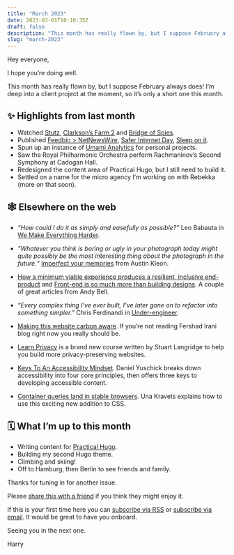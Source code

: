 ```yaml
---
title: "March 2023"
date: 2023-03-01T10:10:35Z
draft: false
description: "This month has really flown by, but I suppose February always does."
slug: "march-2023"
---
```


Hey everyone,

I hope you’re doing well.

This month has really flown by, but I suppose February always does! I’m deep into a client project at the moment, so it’s only a short one this month.


## ✨ Highlights from last month

- Watched [Stutz](https://youtu.be/UKCmefQdplI), [Clarkson’s Farm 2](https://youtu.be/-8txnuQRjWo) and [Bridge of Spies](https://youtu.be/mBBuzHrZBro).
- Published [Feedbin > NetNewsWire](https://harrycresswell.com/writing/feedbin-to-netnewswire/), [Safer Internet Day](https://harrycresswell.com/writing/safer-internet-day/), [Sleep on it](https://harrycresswell.com/writing/sleep-on-it/).
- Spun up an instance of [Umami Analytics](https://umami.is/) for personal projects.
- Saw the Royal Philharmonic Orchestra perform Rachmaninov’s Second Symphony at Cadogan Hall.
- Redesigned the content area of Practical Hugo, but I still need to build it.
- Settled on a name for the micro agency I’m working on with Rebekka (more on that soon).


## 🕸 Elsewhere on the web

- *“How could I do it as simply and easefully as possible?”* Leo Babauta in [We Make Everything Harder](https://zenhabits.net/we-make-everything-harder/). 

- *”Whatever you think is boring or ugly in your photograph today might quite possibly be the most interesting thing about the photograph in the future.“* [Imperfect your memories](https://austinkleon.com/2023/02/26/imperfect-your-memories/) from Austin Kleon.

- [How a minimum viable experience produces a resilient, inclusive end-product](https://andy-bell.co.uk/how-a-minimum-viable-experience-produces-a-resilient-inclusive-end-product/) and [Front-end is so much more than building designs](https://andy-bell.co.uk/front-end-is-so-much-more-than-building-designs/). A couple of great articles from Andy Bell.

- *“Every complex thing I’ve ever built, I’ve later gone on to refactor into something simpler.”* Chris Ferdinandi in [Under-engineer](https://gomakethings.com/under-engineer/). 

- [Making this website carbon aware](https://fershad.com/writing/making-this-website-carbon-aware/). If you’re not reading Fershad Irani blog right now you really should be.

- [Learn Privacy](https://web.dev/learn/privacy/) is a brand new course written by Stuart Langridge to help you build more privacy-preserving websites.

- [Keys To An Accessibility Mindset](https://www.smashingmagazine.com/2023/02/keys-accessibility-mindset/). Daniel Yuschick breaks down accessibility into four core principles, then offers three keys to developing accessible content.

- [Container queries land in stable browsers](https://web.dev/cq-stable/). Una Kravets explains how to use this exciting new addition to CSS.

## 🗓 What I’m up to this month

- Writing content for [Practical Hugo](https://practicalhugo.com/).
- Building my second Hugo theme.
- Climbing and skiing!
- Off to Hamburg, then Berlin to see friends and family.


Thanks for tuning in for another issue.

Please [share this with a friend](https://harrycresswell.com/newsletter/march-2023) if you think they might enjoy it.

If this is your first time here you can [subscribe via RSS](https://harrycresswell.com/feeds/) or [subscribe via email](https://harrycresswell.us14.list-manage.com/subscribe/post?u=4e8fba8d0ab4a857159c0104e&id=d6ad2b65ca). It would be great to have you onboard.

Seeing you in the next one.

Harry
